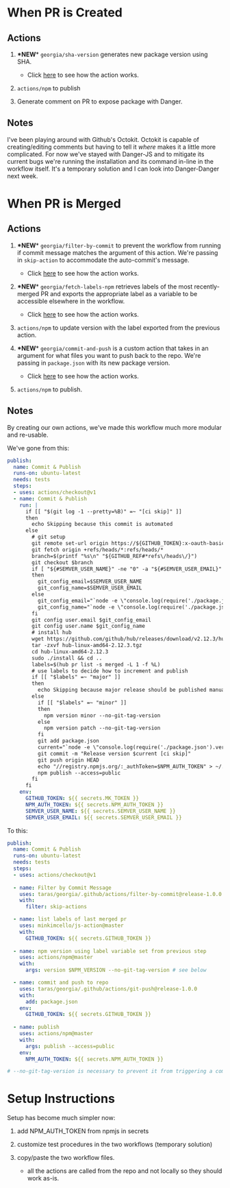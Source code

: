 # When PR is Created
## Actions
1. **\*NEW*** `georgia/sha-version` generates new package version using SHA. 
    - Click [here](https://github.com/taras/georgia/tree/release-1.0.0/.github/actions/sha-version) to see how the action works.

2. `actions/npm` to publish

3. Generate comment on PR to expose package with Danger.

## Notes
I've been playing around with Github's Octokit. Octokit is capable of creating/editing comments but having to tell it *where* makes it a little more complicated. For now we've stayed with Danger-JS and to mitigate its current bugs we're running the installation and its command in-line in the workflow itself. It's a temporary solution and I can look into Danger-Danger next week.

# When PR is Merged
## Actions
1. **\*NEW*** `georgia/filter-by-commit` to prevent the workflow from running if commit message matches the argument of this action. We're passing in `skip-action` to accommodate the auto-commit's message.
    - Click [here](https://github.com/taras/georgia/tree/release-1.0.0/.github/actions/filter-by-commit) to see how the action works.

2. **\*NEW*** `georgia/fetch-labels-npm` retrieves labels of the most recently-merged PR and exports the appropriate label as a variable to be accessible elsewhere in the workflow.
    - Click [here](https://github.com/minkimcello/js-action) to see how the action works.

3. `actions/npm` to update version with the label exported from the previous action.

4. **\*NEW*** `georgia/commit-and-push` is a custom action that takes in an argument for what files you want to push back to the repo. We're passing in `package.json` with its new package version.
    - Click [here](https://github.com/taras/georgia/tree/release-1.0.0/.github/actions/filter-by-commit) to see how the action works.

5. `actions/npm` to publish.

## Notes
By creating our own actions, we've made this workflow much more modular and re-usable.

We've gone from this:

```yaml
publish:
  name: Commit & Publish
  runs-on: ubuntu-latest
  needs: tests
  steps:
  - uses: actions/checkout@v1
  - name: Commit & Publish
    run: |
      if [[ "$(git log -1 --pretty=%B)" =~ "[ci skip]" ]]
      then 
        echo Skipping because this commit is automated
      else
        # git setup
        git remote set-url origin https://${GITHUB_TOKEN}:x-oauth-basic@github.com/${GITHUB_REPOSITORY}.git
        git fetch origin +refs/heads/*:refs/heads/*
        branch=$(printf "%s\n" "${GITHUB_REF#*refs\/heads\/}")
        git checkout $branch
        if [ "${#SEMVER_USER_NAME}" -ne "0" -a "${#SEMVER_USER_EMAIL}" -ne "0" ]
        then
          git_config_email=$SEMVER_USER_NAME
          git_config_name=$SEMVER_USER_EMAIL
        else
          git_config_email="`node -e \"console.log(require('./package.json').author.email)\"`"
          git_config_name="`node -e \"console.log(require('./package.json').author.name)\"`"
        fi
        git config user.email $git_config_email
        git config user.name $git_config_name
        # install hub
        wget https://github.com/github/hub/releases/download/v2.12.3/hub-linux-amd64-2.12.3.tgz
        tar -zxvf hub-linux-amd64-2.12.3.tgz
        cd hub-linux-amd64-2.12.3
        sudo ./install && cd ..
        labels=$(hub pr list -s merged -L 1 -f %L)
        # use labels to decide how to increment and publish
        if [[ "$labels" =~ "major" ]]
        then
          echo Skipping because major release should be published manually
        else 
          if [[ "$labels" =~ "minor" ]]
          then
            npm version minor --no-git-tag-version 
          else
            npm version patch --no-git-tag-version
          fi
          git add package.json
          current="`node -e \"console.log(require('./package.json').version)\"`"
          git commit -m "Release version $current [ci skip]"
          git push origin HEAD
          echo "//registry.npmjs.org/:_authToken=$NPM_AUTH_TOKEN" > ~/.npmrc
          npm publish --access=public
        fi
      fi
    env:
      GITHUB_TOKEN: ${{ secrets.MK_TOKEN }} 
      NPM_AUTH_TOKEN: ${{ secrets.NPM_AUTH_TOKEN }}
      SEMVER_USER_NAME: ${{ secrets.SEMVER_USER_NAME }}
      SEMVER_USER_EMAIL: ${{ secrets.SEMVER_USER_EMAIL }}
```

To this:
```yaml
publish:
  name: Commit & Publish
  runs-on: ubuntu-latest
  needs: tests
  steps:
  - uses: actions/checkout@v1
  
  - name: Filter by Commit Message
    uses: taras/georgia/.github/actions/filter-by-commit@release-1.0.0
    with:
      filter: skip-actions

  - name: list labels of last merged pr
    uses: minkimcello/js-action@master
    with:
      GITHUB_TOKEN: ${{ secrets.GITHUB_TOKEN }}
  
  - name: npm version using label variable set from previous step
    uses: actions/npm@master
    with:
      args: version $NPM_VERSION --no-git-tag-version # see below

  - name: commit and push to repo
    uses: taras/georgia/.github/actions/git-push@release-1.0.0
    with:
      add: package.json
    env:
      GITHUB_TOKEN: ${{ secrets.GITHUB_TOKEN }}
  
  - name: publish
    uses: actions/npm@master
    with:
      args: publish --access=public
    env:
      NPM_AUTH_TOKEN: ${{ secrets.NPM_AUTH_TOKEN }}

# --no-git-tag-version is necessary to prevent it from triggering a commit
```

# Setup Instructions
Setup has become much simpler now:

1. add NPM_AUTH_TOKEN from npmjs in secrets

2. customize test procedures in the two workflows (temporary solution)

3. copy/paste the two workflow files.
    - all the actions are called from the repo and not locally so they should work as-is.
